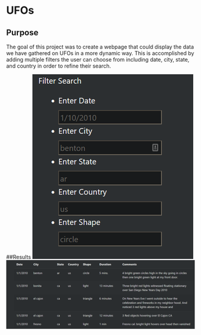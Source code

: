 # UFOs

## Purpose
The goal of this project was to create a webpage that could display the data we have gathered on UFOs in a more dynamic way. This is accomplished by adding multiple filters the user can choose from including date, city, state, and country in order to refine their search. 

##Results
![](https://github.com/Stkaran/UFOs/blob/main/Resources/filtersearch.png)
![](https://github.com/Stkaran/UFOs/blob/main/Resources/displaytable.png) 
